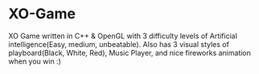 XO-Game
=======

XO Game written in C++ &amp; OpenGL with 3 difficulty levels of Artificial intelligence(Easy, medium, unbeatable). 
Also has 3 visual styles of playboard(Black, White, Red), Music Player, and nice fireworks animation when you win :)
